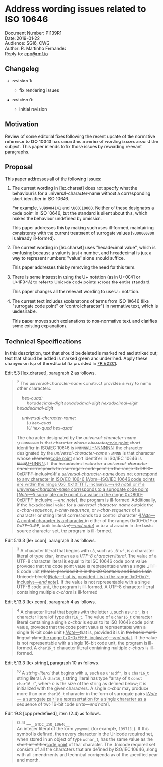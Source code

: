 # Address wording issues related to ISO 10646

Document Number: P1139R1  
Date: 2019-01-22  
Audience: SG16, CWG  
Author: R. Martinho Fernandes  
Reply-to: cpp@rmf.io

## Changelog

- revision 1:
    - fix rendering issues

- revision 0:
    - initial revision


## Motivation

Review of some editorial fixes following the recent update of the normative
reference to ISO 10646 has unearthed a series of wording issues around the
subject. This paper intends to fix those issues by rewording relevant
paragraphs.

## Proposal

This paper addresses all of the following issues:

1. The current wording in [lex.charset] does not specify what the behaviour is
   for a universal-character-name without a corresponding short identifier in
   ISO 10646.

   For example, `\U99004141` and `\U00110000`. Neither of these designates a
   code point in ISO 10646, but the standard is silent about this, which makes
   the behaviour undefined by omission.

   This paper addresses this by making such uses ill-formed, maintaining
   consistency with the current treatment of surrogate values (`\U0000D800` is
   already ill-formed).

2. The current wording in [lex.charset] uses "hexadecimal value", which is
   confusing because a value is just a number, and hexadecimal is just a way to
   represent numbers; "value" alone should suffice.

   This paper addresses this by removing the need for this term.

3. There is some interest in using the U+ notation (as in U+0041 or U+1F34A) to
   refer to Unicode code points across the entire standard.

   This paper changes all the relevant wording to use U+ notation.

4. The current text includes explanations of terms from ISO 10646 (like
   "surrogate code point" or "control character") in normative text, which is
   undesirable.

   This paper moves such explanations to non-normative text, and clarifies some
   existing explanations.

## Technical Specifications

In this description, text that should be deleted is marked red and striked out;
text that should be added is marked green and underlined. Apply these changes
on top of the editorial fix provided in [PR #2201].

Edit 5.3 [lex.charset], paragraph 2 as follows.

> <sup>2</sup> The *universal-character-name* construct provides a way to name
> other characters.
>
> &nbsp;&nbsp;&nbsp;&nbsp;*hex-quad:*  
> &nbsp;&nbsp;&nbsp;&nbsp;&nbsp;&nbsp;&nbsp;&nbsp;*hexadecimal-digit hexadecimal-digit hexadecimal-digit hexadecimal-digit*
>
> &nbsp;&nbsp;&nbsp;&nbsp;*universal-character-name:*  
> &nbsp;&nbsp;&nbsp;&nbsp;&nbsp;&nbsp;&nbsp;&nbsp;*\\u hex-quad*  
> &nbsp;&nbsp;&nbsp;&nbsp;&nbsp;&nbsp;&nbsp;&nbsp;*\\U hex-quad hex-quad*
> 
> The character designated by the *universal-character-name* `\U00NNNNNN` is
> that character whose <del>character</del><ins>code point</ins> short
> identifier in ISO/IEC 10646 is <del>`NNNNNN`</del><ins>U+NNNNNN</ins>; the
> character designated by the *universal-character-name* `\uNNNN` is that
> character whose <del>character</del><ins>code point</ins> short identifier in
> ISO/IEC 10646 is <del>`NNNN`</del><ins>U+NNNN</ins>.  If <del>the hexadecimal
> value for a *universal-character-name* corresponds to a surrogate code point
> (in the range 0xD800–0xDFFF, inclusive)</del><ins>If a
> *universal-character-name* does not correspond to any character in ISO/IEC
> 10646 [*Note*&mdash;ISO/IEC 10646 code points are within the range
> 0x0-0x10FFFF, inclusive.&mdash;*end note*] or if a
> *universal-character-name* corresponds to a surrogate code point
> [*Note*&mdash;A surrogate code point is a value in the range 0xD800-0xDFFF,
> inclusive.&mdash;*end note*]</ins>, the program is ill-formed.
> Additionally, if <del>the hexadecimal value for</del> a
> *universal-character-name* outside the *c-char-sequence*, *s-char-sequence*,
> or *r-char-sequence* of a character or string literal corresponds to a
> control character <del>(</del><ins>[*Note*&mdash;A control character is a
> character </ins>in either of the ranges 0x00–0x1F or 0x7F–0x9F, both
> inclusive<del>)</del><ins>&mdash;*end note*]</ins> or to a character in the
> basic source character set, the program is ill-formed.

Edit 5.13.3 [lex.ccon], paragraph 3 as follows.

> <sup>3</sup> A character literal that begins with `u8`, such as `u8'w'`, is a
> character literal of type `char`, known as a *UTF-8 character literal*.  The
> value of a UTF-8 character literal is equal to its ISO 10646 code point
> value, provided that the code point value is representable with a single
> UTF-8 code unit <del>(that is, provided it is in the C0 Controls and Basic
> Latin Unicode block)</del><ins>[*Note*&mdash;that is, provided it is in the
> range 0x0-0x7F, inclusive&mdash;*end note*]</ins>. If the value is not
> representable with a single UTF-8 code unit, the program is ill-formed. A
> UTF-8 character literal containing multiple *c-chars* is ill-formed.

Edit 5.13.3 [lex.ccon], paragraph 4 as follows.

> <sup>4</sup> A character literal that begins with the letter `u`, such as
> `u'x'`, is a character literal of type `char16_t`.  The value of a `char16_t`
> character literal containing a single *c-char* is equal to its ISO 10646 code
> point value, provided that the code point value is representable with a
> single 16-bit code unit <del>(</del><ins>[*Note*&mdash;</ins>that is,
> provided it is in <del>the basic multi-lingual plane</del><ins>the range
> 0x0-0xFFFF, inclusive</ins><del>)</del><ins>&mdash;*end note*]</ins>. If the
> value is not representable with a single 16-bit code unit, the program is
> ill-formed.  A `char16_t` character literal containing multiple *c-chars* is
> ill-formed.

Edit 5.13.3 [lex.string], paragraph 10 as follows.

> <sup>10</sup> A *string-literal* that begins with `u`, such as `u"asdf"`, is
> a `char16_t` string literal.  A `char16_t` string literal has type “array of
> *n* `const char16_t`”, where *n* is the size of the string as defined below;
> it is initialized with the given characters.  A single *c-char* may produce
> more than one `char16_t` character in the form of surrogate pairs
> <ins>[*Note*&mdash; a surrogate pair is a representation for a single
> character as a sequence of two 16-bit code units&mdash;*end note*]</ins>.

Edit 19.8 [cpp.predefined], item (2.4) as follows.

> <sup>(2.4)</sup> &mdash;`__STDC_ISO_10646__`  
> An integer literal of the form `yyyymmL` (for example,
> `199712L`).  If this symbol is defined, then every character in the Unicode
> required set, when stored in an object of type `wchar_t`, has the same value
> as the <del>short identifier</del><ins>code point</ins> of that character.
> The Unicode required set consists of all the characters that are defined by
> ISO/IEC 10646, along with all amendments and technical corrigenda as of the
> specified year and month.

 [PR #2201]: https://github.com/cplusplus/draft/pull/2201

